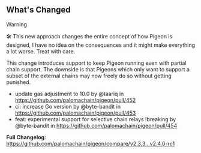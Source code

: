 ## What's Changed

> [!warning]
> 🛠️ This new approach changes the entire concept of how Pigeon is designed, I have no idea on the consequences and it might make everything a lot worse. Treat with care.

This change introduces support to keep Pigeon running even with partial chain support. The downside is that Pigeons which only want to support a subset of the external chains may now freely do so without getting punished.

* update gas adjustment to 10.0 by @taariq in https://github.com/palomachain/pigeon/pull/452
* ci: increase Go version by @byte-bandit in https://github.com/palomachain/pigeon/pull/453
* feat: experimental support for selective chain relays !breaking by @byte-bandit in https://github.com/palomachain/pigeon/pull/454


**Full Changelog**: https://github.com/palomachain/pigeon/compare/v2.3.3...v2.4.0-rc1
